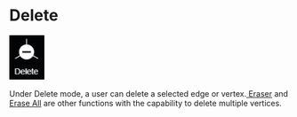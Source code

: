 # Delete

![hotkey: Alt + Shift](../../.gitbook/assets/delete-button.png)

Under Delete mode, a user can delete a selected edge or vertex.[ Eraser](../eraser-1.md) and [Erase All](../../tools/wireframe-tools/wireframe/erase-all.md) are other functions with the capability to delete multiple vertices.

